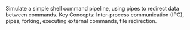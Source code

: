 Simulate a simple shell command pipeline, using pipes to redirect data between commands.
Key Concepts: Inter-process communication (IPC), pipes, forking, executing external commands, file redirection.
